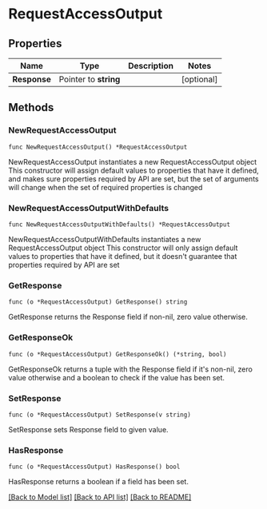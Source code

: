 # RequestAccessOutput

## Properties

Name | Type | Description | Notes
------------ | ------------- | ------------- | -------------
**Response** | Pointer to **string** |  | [optional] 

## Methods

### NewRequestAccessOutput

`func NewRequestAccessOutput() *RequestAccessOutput`

NewRequestAccessOutput instantiates a new RequestAccessOutput object
This constructor will assign default values to properties that have it defined,
and makes sure properties required by API are set, but the set of arguments
will change when the set of required properties is changed

### NewRequestAccessOutputWithDefaults

`func NewRequestAccessOutputWithDefaults() *RequestAccessOutput`

NewRequestAccessOutputWithDefaults instantiates a new RequestAccessOutput object
This constructor will only assign default values to properties that have it defined,
but it doesn't guarantee that properties required by API are set

### GetResponse

`func (o *RequestAccessOutput) GetResponse() string`

GetResponse returns the Response field if non-nil, zero value otherwise.

### GetResponseOk

`func (o *RequestAccessOutput) GetResponseOk() (*string, bool)`

GetResponseOk returns a tuple with the Response field if it's non-nil, zero value otherwise
and a boolean to check if the value has been set.

### SetResponse

`func (o *RequestAccessOutput) SetResponse(v string)`

SetResponse sets Response field to given value.

### HasResponse

`func (o *RequestAccessOutput) HasResponse() bool`

HasResponse returns a boolean if a field has been set.


[[Back to Model list]](../README.md#documentation-for-models) [[Back to API list]](../README.md#documentation-for-api-endpoints) [[Back to README]](../README.md)


